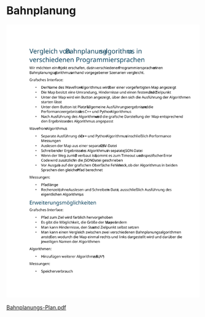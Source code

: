 # Bahnplanung

![Bahnplanungs-Plan](Bahnplanungs-Plan.svg)

[Bahnplanungs-Plan.pdf](https://github.com/user-attachments/files/17960949/Bahnplanungs-Plan.pdf)
